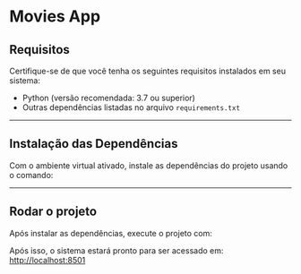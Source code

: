 # Movies App

## Requisitos

Certifique-se de que você tenha os seguintes requisitos instalados em seu sistema:

- Python (versão recomendada: 3.7 ou superior)
- Outras dependências listadas no arquivo `requirements.txt`

---

## Instalação das Dependências

Com o ambiente virtual ativado, instale as dependências do projeto usando o comando:


---

## Rodar o projeto

Após instalar as dependências, execute o projeto com:


Após isso, o sistema estará pronto para ser acessado em: [http://localhost:8501](http://localhost:8501)


